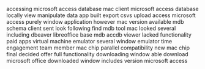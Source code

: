 accessing microsoft access database mac client microsoft access database locally view manipulate data app built export csvs upload access microsoft access purely window application however mac version available mdb schema client sent look following find mdb tool mac looked several including dbeaver libreoffice base mdb accdb viewer lacked functionality paid apps virtual machine emulator several window emulator time engagement team member mac chip parallel compatibility new mac chip final decided offer full functionality downloading window able download microsoft office downloaded window includes version microsoft access